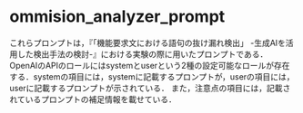 # ommision_analyzer_prompt
これらプロンプトは，『「機能要求文における語句の抜け漏れ検出」 -生成AIを活用した検出手法の検討-』における実験の際に用いたプロンプトである．
OpenAIのAPIのロールにはsystemとuserという2種の設定可能なロールが存在する．systemの項目には，systemに記載するプロンプトが，userの項目には，userに記載するプロンプトが示されている．
また，注意点の項目には，記載されているプロンプトの補足情報を載せている．
